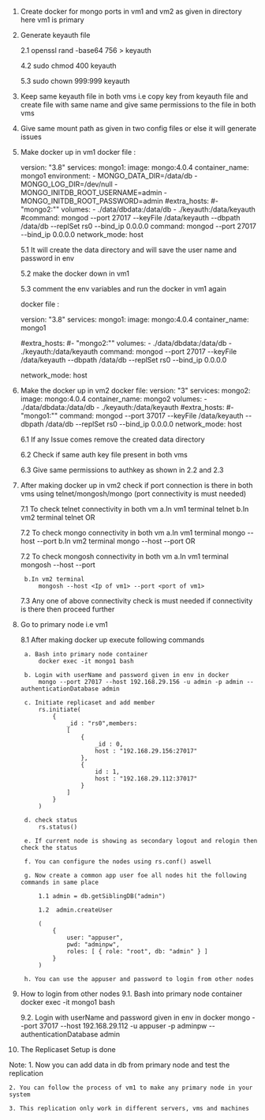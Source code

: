 1. Create docker for mongo ports in vm1 and vm2 as given in directory here vm1 is primary
2. Generate keyauth file 

    2.1 openssl rand -base64 756 > keyauth
    
    4.2 sudo chmod 400 keyauth
    
    5.3 sudo chown 999:999 keyauth

3. Keep same keyauth file in both vms i.e copy key from keyauth file and create file with same name and give same permissions to the file in both vms

4. Give same mount path as given in two config files or else it will generate issues

5. Make docker up in vm1 
    docker file :

    version: "3.8"
    services:
      mongo1:
      image: mongo:4.0.4
      container_name: mongo1
      environment:
       - MONGO_DATA_DIR=/data/db
       - MONGO_LOG_DIR=/dev/null
       - MONGO_INITDB_ROOT_USERNAME=admin
       - MONGO_INITDB_ROOT_PASSWORD=admin
      #extra_hosts:
      #- "mongo2:"<IP of vm2>"
      volumes:
        - ./data/dbdata:/data/db
        - ./keyauth:/data/keyauth
      #command: mongod --port 27017 --keyFile /data/keyauth --dbpath /data/db --replSet rs0 --bind_ip 0.0.0.0
      command: mongod  --port 27017 --bind_ip 0.0.0.0
      network_mode: host


    5.1 It will create the data directory and will save the user name and password in env
    
    5.2 make the docker down in vm1
    
    5.3 comment the env variables and run the docker in vm1 again
    
    docker file :

    version: "3.8"
    services:
      mongo1:
      image: mongo:4.0.4
      container_name: mongo1
      <!-- environment:
       - MONGO_DATA_DIR=/data/db
       - MONGO_LOG_DIR=/dev/null
       - MONGO_INITDB_ROOT_USERNAME=admin
       - MONGO_INITDB_ROOT_PASSWORD=admin -->
      #extra_hosts:
      #- "mongo2:"<IP of vm2>"
      volumes:
        - ./data/dbdata:/data/db
        - ./keyauth:/data/keyauth
      command: mongod --port 27017 --keyFile /data/keyauth --dbpath /data/db --replSet rs0 --bind_ip 0.0.0.0
      <!-- command: mongod  --port 27017 --bind_ip 0.0.0.0 -->
      network_mode: host

6. Make the docker up in vm2
    docker file:
    version: "3"
    services:
      mongo2:
      image: mongo:4.0.4
      container_name: mongo2
      volumes:
        - ./data/dbdata:/data/db
        - ./keyauth:/data/keyauth
     #extra_hosts:
       #- "mongo1:"<IP of vm1>"
      command: mongod --port 37017 --keyFile /data/keyauth --dbpath /data/db --replSet rs0 --bind_ip 0.0.0.0
      network_mode: host 
    
    6.1 If any Issue comes remove the created data directory
    
    6.2 Check if same auth key file present in both vms
    
    6.3 Give same permissions to authkey as shown in 2.2 and 2.3

7. After making docker up in vm2 check if port connection is there in both vms using telnet/mongosh/mongo (port connectivity is must needed)
    
    7.1 To check telnet connectivity in both vm
        a.In vm1 terminal
            telnet <Ip of vm2>  <port of vm2>
        b.In vm2 terminal
            telnet <Ip of vm1>  <port of vm1>
        OR
    
    7.2 To check mongo connectivity in both vm
        a.In vm1 terminal
            mongo --host <Ip of vm2> --port <port of vm2>
        b.In vm2 terminal
            mongo --host <Ip of vm1> --port <port of vm1>
        OR
    
    7.2 To check mongosh connectivity in both vm
        a.In vm1 terminal
            mongosh --host <Ip of vm2> --port <port of vm2>
        
        b.In vm2 terminal
            mongosh --host <Ip of vm1> --port <port of vm1>
    
    7.3 Any one of above connectivity check is must needed if connectivity is there then proceed further

8. Go to primary node i.e vm1

    8.1 After making docker up execute following commands
        
        a. Bash into primary node container
            docker exec -it mongo1 bash
        
        b. Login with userName and password given in env in docker
            mongo --port 27017 --host 192.168.29.156 -u admin -p admin --authenticationDatabase admin
        
        c. Initiate replicaset and add member
            rs.initiate( 
                {
                    _id : "rs0",members: 
                    [
                        { 
                            _id : 0, 
                            host : "192.168.29.156:27017"
                        },
                        { 
                            id : 1, 
                            host : "192.168.29.112:37017" 
                        }
                    ]
                }
            ) 
        
        d. check status
            rs.status()
        
        e. If current node is showing as secondary logout and relogin then check the status
        
        f. You can configure the nodes using rs.conf() aswell

        g. Now create a common app user foe all nodes hit the following commands in same place
            
            1.1 admin = db.getSiblingDB("admin")
            
            1.2  admin.createUser
            
            (
                {
                    user: "appuser",
                    pwd: "adminpw",
                    roles: [ { role: "root", db: "admin" } ]
                }
            )
            
        h. You can use the appuser and password to login from other nodes

9. How to login from other nodes
    9.1. Bash into primary node container
            docker exec -it mongo1 bash
    
    9.2. Login with userName and password given in env in docker
           mongo --port 37017 --host 192.168.29.112 -u appuser -p adminpw --authenticationDatabase admin

10. The Replicaset Setup is done

Note:
    1. Now you can add data in db from primary node and test the replication
    
    2. You can follow the process of vm1 to make any primary node in your system 
    
    3. This replication only work in different servers, vms and machines

